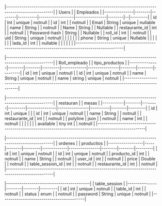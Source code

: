 |------------------------------------------------------------------------------------------------------|
|                      Users                 |                  |                Empleados             |
|---------------|--------|--------|----------|------------------|----------------|--------|--|---------|
| id            | Int    | unique | notnull  |                  | id             | int    |  | notnull |
| Email         | String | unique | nullable |                  | name           | String |  | notnull |
| Name          | String |        | Nullable |                  | restaurante_id | int    |  | notnull |
| Password-hash | String |        | Nullable |                  | roll_id        | int    |  | notnull |
| uid           | String | unique | notnull  |                  |                |        |  |         |
| phone         | String | unique | Nullable |                  |                |        |  |         |
| lada_id       | int    |        | nullable |                  |                |        |  |         |
|------------------------------------------------------------------------------------------------------|


|------------------------------------------------------------------------------------------------------|
|               Roll_empleado               |             |               tipo_productos               |
|---------------|--------|--------|---------|-------------|----------------|--------|--------|---------|
| id            | int    | unique | notnull |             | id             | int    | unique | notnull |
| name          | String | unique | notnull |             | name           | string | unique | notnull |
|------------------------------------------------------------------------------------------------------|


|------------------------------------------------------------------------------------------------------|
|               restauran               |               |                    mesas                     |
|-----------|--------|--------|---------|---------------|----------------|----------|--------|---------|
| id        | int    | unique |         |               | id             | int      | unique | notnull |
| name      | String |        | notnull |               | restaurante_id | int      |        | notnull |
| polyline  | json   |        | notnull |               | name           | int      |        | notnull |
|           |        |        |         |               | available      | tiny int |        | notnull |
|------------------------------------------------------------------------------------------------------|


|------------------------------------------------------------------------------------------------------|
|                   ordenes                 |             |                productios                  |
|------------------|-----|--------|---------|-------------|----------------|--------|--------|---------|
| id               | int | unique | notnull |             | id             | int    | unique | notnull |
| producto_id      | int |        | notnull |             | name           | String |        | notnull |
| user_id          | int |        | notnull |             | price          | Double |        | notnull |
| table_session_id | int |        | notnull |             | restaurante_id | int    |        | notnull |
|------------------------------------------------------------------------------------------------------|


|-------------------------------------------|
|                table_session              |
|---------------|--------|--------|---------|
| id            | int    | unique | notnull |
| table_id      | int    |        | notnull |
| status        | enum   |        | notnull |
| password      | String | unique | notnull |
|-------------------------------------------|
